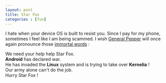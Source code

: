 ```yaml
---
layout: post
title: Star Fox
categories : [fun]
---
```


I hate when your device OS is built to resist you. 
Since I pay for my phone, sometimes I feel like I am being scammed.
I wish [General Pepper][1] will once again pronounce those [immortal words][2] :

We need your help help Star Fox.  
**Android** has declared war.  
He has invaded the **Linux** system and is trying to take over **Kernelia** !  
Our army alone can't do the job.  
Hurry Star Fox !  

[1]: https://en.wikipedia.org/wiki/List_of_Star_Fox_characters#General_Pepper
[2]: https://usebombswisely.com/needyourhelp

